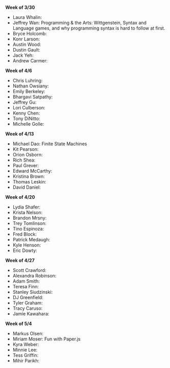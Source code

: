 **Week of 3/30**

* Laura Whalin: 
* Jeffrey Wan: Programming & the Arts: Wittgenstein, Syntax and Language games, and why programming syntax is hard to follow at first.
* Bryce Holcomb: 
* Konr Larson: 
* Austin Wood: 
* Dustin Gault: 
* Jack Yeh: 
* Andrew Carmer: 

**Week of 4/6**

* Chris Luhring: 
* Nathan Owsiany: 
* Emily Berkeley: 
* Bhargavi Satpathy: 
* Jeffrey Gu: 
* Lori Culberson: 
* Kenny Chen: 
* Tony DiNitto: 
* Michelle Golle: 

**Week of 4/13**

* Michael Dao: Finite State Machines
* Kit Pearson: 
* Orion Osborn: 
* Rich Shea: 
* Paul Grever: 
* Edward McCarthy: 
* Kristina Brown: 
* Thomas Leskin: 
* David Daniel: 

**Week of 4/20**

* Lydia Shafer: 
* Krista Nelson: 
* Brandon Mrsny: 
* Trey Tomlinson: 
* Tino Espinoza: 
* Fred Block: 
* Patrick Medaugh: 
* Kyle Henson: 
* Eric Dowty: 

**Week of 4/27**

* Scott Crawford: 
* Alexandra Robinson: 
* Adam Smith: 
* Teresa Finn: 
* Stanley Siudzinski: 
* DJ Greenfield: 
* Tyler Graham: 
* Tracy Caruso: 
* Jamie Kawahara: 

**Week of 5/4**

* Markus Olsen: 
* Miriam Moser: Fun with Paper.js
* Kyra Weber: 
* Minnie Lee: 
* Tess Griffin: 
* Mihir Parikh: 
